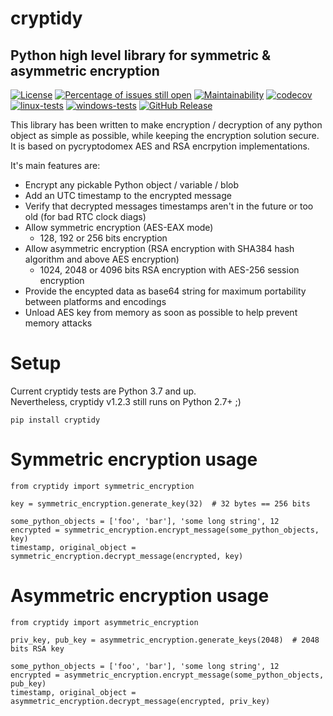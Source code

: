 # cryptidy
## Python high level library for symmetric & asymmetric encryption

[![License](https://img.shields.io/badge/License-BSD%203--Clause-blue.svg)](https://opensource.org/licenses/BSD-3-Clause)
[![Percentage of issues still open](http://isitmaintained.com/badge/open/netinvent/cryptidy.svg)](http://isitmaintained.com/project/netinvent/Cryptidy "Percentage of issues still open")
[![Maintainability](https://api.codeclimate.com/v1/badges/be5d6edea1288951dc07/maintainability)](https://codeclimate.com/github/netinvent/cryptidy/maintainability)
[![codecov](https://codecov.io/gh/netinvent/cryptidy/branch/master/graph/badge.svg?token=E5D9oVnqj7)](https://codecov.io/gh/netinvent/cryptidy)
[![linux-tests](https://github.com/netinvent/cryptidy/actions/workflows/linux.yaml/badge.svg)](https://github.com/netinvent/cryptidy/actions/workflows/linux.yaml)
[![windows-tests](https://github.com/netinvent/cryptidy/actions/workflows/windows.yaml/badge.svg)](https://github.com/netinvent/cryptidy/actions/workflows/windows.yaml)
[![GitHub Release](https://img.shields.io/github/release/netinvent/cryptidy.svg?label=Latest)](https://github.com/netinvent/cryptidy/releases/latest)

This library has been written to make encryption / decryption of any python object as simple as possible, while keeping the encryption solution secure.
It is based on pycryptodomex AES and RSA encrpytion implementations.

It's main features are:
 - Encrypt any pickable Python object / variable / blob
 - Add an UTC timestamp to the encrypted message
 - Verify that decrypted messages timestamps aren't in the future or too old (for bad RTC clock diags)
 - Allow symmetric encryption (AES-EAX mode)
     - 128, 192 or 256 bits encryption
 - Allow asymmetric encryption (RSA encryption with SHA384 hash algorithm and above AES encryption)
     - 1024, 2048 or 4096 bits RSA encryption with AES-256 session encryption
 - Provide the encypted data as base64 string for maximum portability between platforms and encodings
 - Unload AES key from memory as soon as possible to help prevent memory attacks

# Setup

Current cryptidy tests are Python 3.7 and up.  
Nevertheless, cryptidy v1.2.3 still runs on Python 2.7+ ;)


`pip install cryptidy`


# Symmetric encryption usage

```
from cryptidy import symmetric_encryption

key = symmetric_encryption.generate_key(32)  # 32 bytes == 256 bits

some_python_objects = ['foo', 'bar'], 'some long string', 12
encrypted = symmetric_encryption.encrypt_message(some_python_objects, key)
timestamp, original_object = symmetric_encryption.decrypt_message(encrypted, key)
```

# Asymmetric encryption usage

```
from cryptidy import asymmetric_encryption

priv_key, pub_key = asymmetric_encryption.generate_keys(2048)  # 2048 bits RSA key

some_python_objects = ['foo', 'bar'], 'some long string', 12
encrypted = asymmetric_encryption.encrypt_message(some_python_objects, pub_key)
timestamp, original_object = asymmetric_encryption.decrypt_message(encrypted, priv_key)
```
